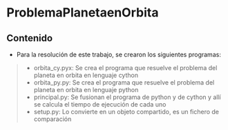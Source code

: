 # ProblemaPlanetaenOrbita
## Contenido
- Para la resolución de este trabajo, se crearon los siguientes programas: 

> - orbita_cy.pyx: Se crea el programa que resuelve el problema del planeta en orbita en lenguaje cython
> - orbita_py.py: Se crea el programa que resuelve el problema del planeta en orbita en lenguaje python
> - principal.py: Se fusionan el programa de python y de cython y allí se calcula el tiempo de ejecución de cada uno 
> - setup.py: Lo convierte en un objeto compartido, es un fichero de comparación 
